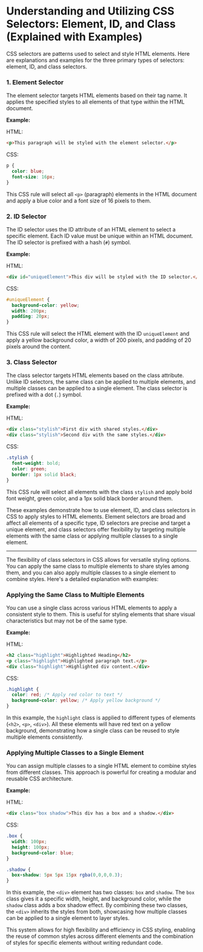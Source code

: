 # Understanding and Utilizing CSS Selectors: Element, ID, and Class (Explained with Examples)

CSS selectors are patterns used to select and style HTML elements. Here are explanations and examples for the three primary types of selectors: element, ID, and class selectors.

### 1. Element Selector

The element selector targets HTML elements based on their tag name. It applies the specified styles to all elements of that type within the HTML document.

**Example:**

HTML:
```html
<p>This paragraph will be styled with the element selector.</p>
```

CSS:
```css
p {
  color: blue;
  font-size: 16px;
}
```

This CSS rule will select all `<p>` (paragraph) elements in the HTML document and apply a blue color and a font size of 16 pixels to them.

### 2. ID Selector

The ID selector uses the ID attribute of an HTML element to select a specific element. Each ID value must be unique within an HTML document. The ID selector is prefixed with a hash (`#`) symbol.

**Example:**

HTML:
```html
<div id="uniqueElement">This div will be styled with the ID selector.</div>
```

CSS:
```css
#uniqueElement {
  background-color: yellow;
  width: 200px;
  padding: 20px;
}
```

This CSS rule will select the HTML element with the ID `uniqueElement` and apply a yellow background color, a width of 200 pixels, and padding of 20 pixels around the content.

### 3. Class Selector

The class selector targets HTML elements based on the class attribute. Unlike ID selectors, the same class can be applied to multiple elements, and multiple classes can be applied to a single element. The class selector is prefixed with a dot (`.`) symbol.

**Example:**

HTML:
```html
<div class="stylish">First div with shared styles.</div>
<div class="stylish">Second div with the same styles.</div>
```

CSS:
```css
.stylish {
  font-weight: bold;
  color: green;
  border: 1px solid black;
}
```

This CSS rule will select all elements with the class `stylish` and apply bold font weight, green color, and a 1px solid black border around them.

These examples demonstrate how to use element, ID, and class selectors in CSS to apply styles to HTML elements. Element selectors are broad and affect all elements of a specific type, ID selectors are precise and target a unique element, and class selectors offer flexibility by targeting multiple elements with the same class or applying multiple classes to a single element.

---

The flexibility of class selectors in CSS allows for versatile styling options. You can apply the same class to multiple elements to share styles among them, and you can also apply multiple classes to a single element to combine styles. Here's a detailed explanation with examples:

### Applying the Same Class to Multiple Elements

You can use a single class across various HTML elements to apply a consistent style to them. This is useful for styling elements that share visual characteristics but may not be of the same type.

**Example:**

HTML:
```html
<h2 class="highlight">Highlighted Heading</h2>
<p class="highlight">Highlighted paragraph text.</p>
<div class="highlight">Highlighted div content.</div>
```

CSS:
```css
.highlight {
  color: red; /* Apply red color to text */
  background-color: yellow; /* Apply yellow background */
}
```

In this example, the `highlight` class is applied to different types of elements (`<h2>`, `<p>`, `<div>`). All these elements will have red text on a yellow background, demonstrating how a single class can be reused to style multiple elements consistently.

### Applying Multiple Classes to a Single Element

You can assign multiple classes to a single HTML element to combine styles from different classes. This approach is powerful for creating a modular and reusable CSS architecture.

**Example:**

HTML:
```html
<div class="box shadow">This div has a box and a shadow.</div>
```

CSS:
```css
.box {
  width: 100px;
  height: 100px;
  background-color: blue;
}

.shadow {
  box-shadow: 5px 5px 15px rgba(0,0,0,0.3);
}
```

In this example, the `<div>` element has two classes: `box` and `shadow`. The `box` class gives it a specific width, height, and background color, while the `shadow` class adds a box shadow effect. By combining these two classes, the `<div>` inherits the styles from both, showcasing how multiple classes can be applied to a single element to layer styles.

This system allows for high flexibility and efficiency in CSS styling, enabling the reuse of common styles across different elements and the combination of styles for specific elements without writing redundant code.